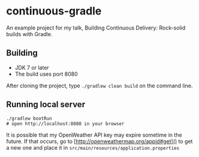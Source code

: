# continuous-gradle

An example project for my talk, Building Continuous Delivery: Rock-solid builds with Gradle.

## Building

* JDK 7 or later
* The build uses port 8080

After cloning the project, type `./gradlew clean build` on the command line.
    
## Running local server

    ./gradlew bootRun
    # open http://localhost:8080 in your browser

It is possible that my OpenWeather API key may expire sometime in the future. If that occurs, go to [http://openweathermap.org/appid#get]() to get a new one and place it in `src/main/resources/application.properties`
